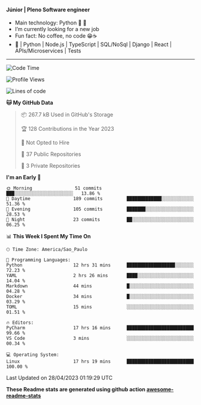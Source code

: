 #### Júnior | Pleno Software engineer 

- Main technology: Python 🐍 💖
- I’m currently looking for a new job
- Fun fact: No coffee, no code 😁☕
- 📖 | Python | Node.js | TypeScript | SQL/NoSql | Django | React | APIs/Microservices | Tests 
---
<!--START_SECTION:waka-->
![Code Time](http://img.shields.io/badge/Code%20Time-738%20hrs%2027%20mins-blue)

![Profile Views](http://img.shields.io/badge/Profile%20Views-0-blue)

![Lines of code](https://img.shields.io/badge/From%20Hello%20World%20I%27ve%20Written-10.6%20million%20lines%20of%20code-blue)

**🐱 My GitHub Data** 

> 📦 267.7 kB Used in GitHub's Storage 
 > 
> 🏆 128 Contributions in the Year 2023
 > 
> 🚫 Not Opted to Hire
 > 
> 📜 37 Public Repositories 
 > 
> 🔑 3 Private Repositories 
 > 
**I'm an Early 🐤** 

```text
🌞 Morning                51 commits          ███░░░░░░░░░░░░░░░░░░░░░░   13.86 % 
🌆 Daytime                189 commits         █████████████░░░░░░░░░░░░   51.36 % 
🌃 Evening                105 commits         ███████░░░░░░░░░░░░░░░░░░   28.53 % 
🌙 Night                  23 commits          ██░░░░░░░░░░░░░░░░░░░░░░░   06.25 % 
```


📊 **This Week I Spent My Time On** 

```text
🕑︎ Time Zone: America/Sao_Paulo

💬 Programming Languages: 
Python                   12 hrs 31 mins      ██████████████████░░░░░░░   72.23 % 
YAML                     2 hrs 26 mins       ████░░░░░░░░░░░░░░░░░░░░░   14.04 % 
Markdown                 44 mins             █░░░░░░░░░░░░░░░░░░░░░░░░   04.28 % 
Docker                   34 mins             █░░░░░░░░░░░░░░░░░░░░░░░░   03.29 % 
TOML                     15 mins             ░░░░░░░░░░░░░░░░░░░░░░░░░   01.51 % 

🔥 Editors: 
PyCharm                  17 hrs 16 mins      █████████████████████████   99.66 % 
VS Code                  3 mins              ░░░░░░░░░░░░░░░░░░░░░░░░░   00.34 % 

💻 Operating System: 
Linux                    17 hrs 19 mins      █████████████████████████   100.00 % 
```


 Last Updated on 28/04/2023 01:19:29 UTC
<!--END_SECTION:waka-->

**These Readme stats are generated using github action [awesome-readme-stats](https://github.com/anmol098/waka-readme-stats)**
